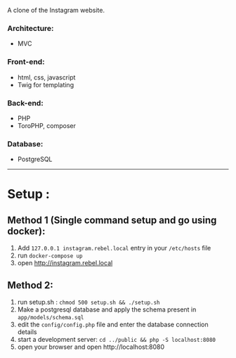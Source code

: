 A clone of the Instagram website.

### Architecture:

- MVC

### Front-end:

- html, css, javascript
- Twig for templating

### Back-end:

- PHP
- ToroPHP, composer

### Database:

- PostgreSQL

---

# Setup :

## Method 1 (Single command setup and go using docker):

1. Add `127.0.0.1 instagram.rebel.local` entry in your `/etc/hosts` file
2. run `docker-compose up`
3. open http://instagram.rebel.local


## Method 2:

1. run setup.sh : `chmod 500 setup.sh && ./setup.sh`
2. Make a postgresql database and apply the schema present in `app/models/schema.sql`
3. edit the `config/config.php` file and enter the database connection details
4. start a development server: `cd ../public && php -S localhost:8080`
5. open your browser and open http://localhost:8080

